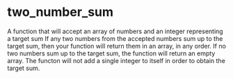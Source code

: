 # two_number_sum

A function that will accept an array of numbers and an integer representing a target sum
If any two numbers from the accepted numbers sum up to the target sum, then your function will return them in an array, in any order.
If no two numbers sum up to the target sum, the function will return an empty array.
The functon will not add a single integer to itself in order to obtain the target sum.
